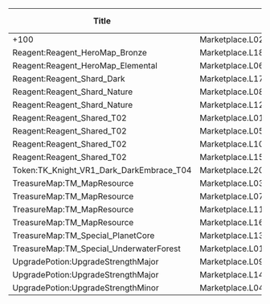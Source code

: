 | Title | Dev Name | Quantity | Currency | Currency Sub Type | Price |
| ----- | -------- | -------- | -------- | ----------------- | ----- |
| +100  | Marketplace.L02.Page02.XP.02 | 100000 | GameItem | Currency:Gold | 200 |
| Reagent:Reagent_HeroMap_Bronze | Marketplace.L18.Page02.Hero.05 | 1 | GameItem | Currency:Gold | 300000 |
| Reagent:Reagent_HeroMap_Elemental | Marketplace.L06.Page02.Token.10 | 6 | GameItem | Currency:Gold | 35000 |
| Reagent:Reagent_Shard_Dark | Marketplace.L17.Page02.Shard.16 | 2 | GameItem | Currency:Gold | 300000 |
| Reagent:Reagent_Shard_Nature | Marketplace.L08.Page02.Free.48 | 1 | GameItem | Currency:Gold | 0 |
| Reagent:Reagent_Shard_Nature | Marketplace.L12.Page02.Reagent.19 | 2 | MtxCurrency |  | 200 |
| Reagent:Reagent_Shared_T02 | Marketplace.L01.Page02.Free.14 | 10 | GameItem | Currency:Gold | 0 |
| Reagent:Reagent_Shared_T02 | Marketplace.L05.Page02.PowerSource.02 | 10 | GameItem | Currency:Gold | 2500 |
| Reagent:Reagent_Shared_T02 | Marketplace.L10.Page02.PowerSource.05 | 15 | GameItem | Currency:Gold | 2500 |
| Reagent:Reagent_Shared_T02 | Marketplace.L15.Page02.PowerSource.08 | 20 | GameItem | Currency:Gold | 2500 |
| Token:TK_Knight_VR1_Dark_DarkEmbrace_T04 | Marketplace.L20.Page02.Free.87 | 3 | GameItem | Currency:Gold | 0 |
| TreasureMap:TM_MapResource | Marketplace.L03.Page02.MapFragments.02 | 3 | GameItem | Currency:Gold | 20000 |
| TreasureMap:TM_MapResource | Marketplace.L07.Page02.MapFragments.07 | 7 | MtxCurrency |  | 10 |
| TreasureMap:TM_MapResource | Marketplace.L11.Page02.TreasureMap.02 | 7 | GameItem | Currency:Gold | 20000 |
| TreasureMap:TM_MapResource | Marketplace.L16.Page02.TreasureMap.05 | 10 | GameItem | Currency:Gold | 20000 |
| TreasureMap:TM_Special_PlanetCore | Marketplace.L13.Page02.MapsMisc.20 | 1 | GameItem | Currency:Gold | 500000 |
| TreasureMap:TM_Special_UnderwaterForest | Marketplace.L01.Page2.VIP5.FreeBonus.46 | 1 | GameItem | Currency:Gold | 0 |
| UpgradePotion:UpgradeStrengthMajor | Marketplace.L09.Page02.MajorElixir.07 | 4 | GameItem | Currency:Gold | 50000 |
| UpgradePotion:UpgradeStrengthMajor | Marketplace.L14.Page02.ElixirAll.09 | 3 | GameItem | Currency:Gold | 50000 |
| UpgradePotion:UpgradeStrengthMinor | Marketplace.L04.Page02.MinorElixir.07 | 4 | GameItem | Currency:Gold | 4000 |
